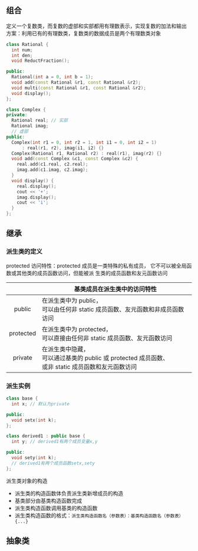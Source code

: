 ## 组合

定义一个复数类，而复数的虚部和实部都用有理数表示，实现复数的加法和输出
方案：利用已有的有理数类，复数类的数据成员是两个有理数类对象

```cpp
class Rational {
  int num;
  int den;
  void ReductFraction();

public:
  Rational(int a = 0, int b = 1);
  void add(const Rational &r1, const Rational &r2);
  void multi(const Rational &r1, const Rational &r2);
  void display();
};

class Complex {
private:
  Rational real; // 实部
  Rational imag;
  // 虚部
public:
  Complex(int r1 = 0, int r2 = 1, int i1 = 0, int i2 = 1)
      : real(r1, r2), imag(i1, i2) {}
  Complex(Rational r1, Rational r2) : real(r1), imag(r2) {}
  void add(const Complex &c1, const Complex &c2) {
    real.add(c1.real, c2.real);
    imag.add(c1.imag, c2.imag);
  }
  void display() {
    real.display();
    cout << '+';
    imag.display();
    cout << 'i';
  }
};

```

## 继承

### 派生类的定义

protected 访问特性：protected 成员是一类特殊的私有成员，
它不可以被全局函数或其他类的成员函数访问，但能被派
生类的成员函数和友元函数访问

|           | 基类成员在派生类中的访问特性                                                            |
| :-------: | ------------------------------------------------------------------------- |
|  public   | 在派生类中为 public，<br />可以由任何非 static 成员函数、友元函数和非成员函数访问                       |
| protected | 在派生类中为 protected，<br />可以直接由任何非 static 成员函数、友元函数访问                        |
|  private  | 在派生类中隐藏，<br />可以通过基类的 public 或 protected 成员函数、<br />或非 static 成员函数和友元函数访问 |

### 派生实例

```cpp
class base {
  int x; // 默认为private

public:
  void setx(int k);
};

class derived1 : public base {
  int y; // derived1有两个成员变量x,y

public:
  void sety(int k);
  // derived1有两个成员函数setx,sety
};

```

派生类对象的构造

* 派生类的构造函数体负责派生类新增成员的构造
* 基类部分由基类构造函数完成
* 派生类构造函数调用基类的构造函数
* 派生类构造函数的格式：`派生类构造函数名（参数表）：基类构造函数名（参数表）{...} `

## 抽象类
